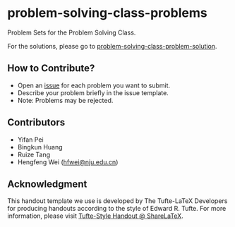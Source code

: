 # problem-solving-class-problems

Problem Sets for the Problem Solving Class.

For the solutions, please go to 
[problem-solving-class-problem-solution](https://github.com/hengxin/problem-solving-class-problem-solution).

## How to Contribute?
- Open an [issue](https://github.com/hengxin/problem-solving-class-problems/issues/17)
  for each problem you want to submit.
- Describe your problem briefly in the issue template.
- Note: Problems may be rejected.

## Contributors
- Yifan Pei
- Bingkun Huang
- Ruize Tang
- Hengfeng Wei (hfwei@nju.edu.cn)

## Acknowledgment

This handout template we use is developed by The Tufte-LaTeX Developers 
for producing handouts according to the style of Edward R. Tufte.
For more information, please visit [Tufte-Style Handout @ ShareLaTeX](https://www.sharelatex.com/templates/other/tufte-style-handout).
